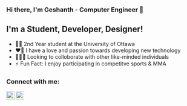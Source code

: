 ### Hi there, I'm Geshanth - Computer Engineer 👋

## I'm a Student, Developer, Designer!
- 🧑‍🎓 2nd Year student at the University of Ottawa
- ❤️‍🔥 I have a love and passion towards developing new technology
- 🧑‍🤝‍🧑 Looking to colloborate with other like-minded individuals
- ⚡ Fun Fact: I enjoy participating in competitve sports & MMA

### Connect with me:
[<img align="left" alt="Geshy47 | LinkedIn" width="22px" src="https://cdn.jsdelivr.net/npm/simple-icons@v3/icons/linkedin.svg" />][linkedin]
[<img align="left" alt="Geshy47 | Instragram" width="22px" src="https://cdn.jsdelivr.net/npm/simple-icons@v3/icons/instagram.svg" />][instagram]

[linkedin]: https://www.linkedin.com/in/geshanth-krishnapillai47/
[instagram]: https://www.linkedin.com/in/geshanth-krishnapillai47/
